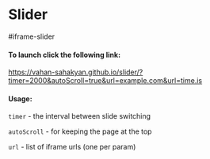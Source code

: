 # Slider
#iframe-slider

#### To launch click the following link:

https://vahan-sahakyan.github.io/slider/?timer=2000&autoScroll=true&url=example.com&url=time.is

#### Usage:

`timer` - the interval between slide switching

`autoScroll` - for keeping the page at the top

`url` - list of iframe urls (one per param)
